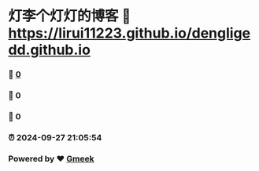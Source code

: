 # 灯李个灯灯的博客 :link: https://lirui11223.github.io/dengligedd.github.io 
### :page_facing_up: [0](https://lirui11223.github.io/dengligedd.github.io/tag.html) 
### :speech_balloon: 0 
### :hibiscus: 0 
### :alarm_clock: 2024-09-27 21:05:54 
### Powered by :heart: [Gmeek](https://github.com/Meekdai/Gmeek)
